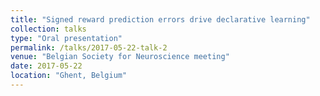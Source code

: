 ```yaml
---
title: "Signed reward prediction errors drive declarative learning"
collection: talks
type: "Oral presentation"
permalink: /talks/2017-05-22-talk-2
venue: "Belgian Society for Neuroscience meeting"
date: 2017-05-22
location: "Ghent, Belgium"
---
```


